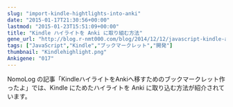 ```yaml
---
slug: "import-kindle-hightlights-into-anki"
date: "2015-01-17T21:30:56+00:00"
lastmod: "2015-01-23T15:51:09+00:00"
title: "Kindle ハイライトを Anki に取り組む方法"
gene_url: "http://blog.r-nmt000.com/blog/2014/12/12/javascript-kindle-anki/"
tags: ["JavaScript","Kindle","ブックマークレット","開発"]
thumbnail: "Kindlehighlight.png"
Ankigene: "017"
---
```

NomoLog の記事「KindleハイライトをAnkiへ移すためのブックマークレット作ったよ」では、Kindle にためたハイライトを Anki に取り込む方法が紹介されています。

